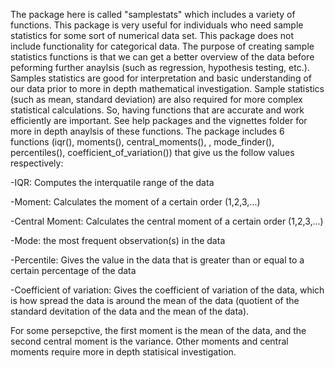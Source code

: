 The package here is called "samplestats" which includes a variety of functions. This package is very useful for individuals who need sample statistics for some sort of numerical data set. This package does not include functionality for categorical data. The purpose of creating sample statistics functions is that we can get a better overview of the data before peforming further anaylsis (such as regression, hypothesis testing, etc.). Samples statistics are good for interpretation and basic understanding of our data prior to more in depth mathematical investigation. Sample statistics (such as mean, standard deviation) are also required for more complex statistical calculations. So, having functions that are accurate and work efficiently are important. See help packages and the vignettes folder for more in depth anaylsis of these functions. The package includes 6 functions (iqr(), moments(), central_moments(), , mode_finder(), percentiles(), coefficient_of_variation()) that give us the follow values respectively:

-IQR: Computes the interquatile range of the data

-Moment: Calculates the moment of a certain order (1,2,3,...)

-Central Moment: Calculates the central moment of a certain order (1,2,3,...)

-Mode: the most frequent observation(s) in the data

-Percentile: Gives the value in the data that is greater than or equal to a certain percentage of the data

-Coefficient of variation: Gives the coefficient of variation of the data, which is how spread the data is around the mean of the data (quotient of the standard devitation of the data and the mean of the data).

For some persepctive, the first moment is the mean of the data, and the second central moment is the variance. Other moments and central moments require more in depth statisical investigation. 
